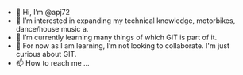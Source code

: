 - 👋 Hi, I’m @apj72
- 👀 I’m interested in expanding my technical knowledge, motorbikes, dance/house music a. 
- 🌱 I’m currently learning many things of which GIT is part of it. 
- 💞️ For now as I am learning, I’m not looking to collaborate. I'm just curious about GIT. 
- 📫 How to reach me ...

<!---
apj72/apj72 is a ✨ special ✨ repository because its `README.md` (this file) appears on your GitHub profile.
You can click the Preview link to take a look at your changes.
--->
